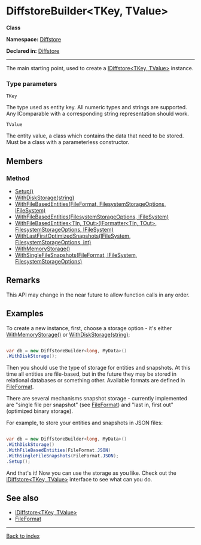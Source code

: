 # DiffstoreBuilder<TKey, TValue>

**Class**

**Namespace:** [Diffstore](Diffstore.md)

**Declared in:** [Diffstore](Diffstore.md)

------



The main starting point, used to create a [IDiffstore<TKey, TValue>](Diffstore.IDiffstore{TKey,TValue}.md) instance.


### Type parameters

`TKey`


The type used as entity key.
All numeric types and strings are supported.
Any IComparable with a corresponding string representation should work.


`TValue`


The entity value, a class which contains the data that need to be stored.
Must be a class with a parameterless constructor.


## Members

### Method
* [Setup()](Diffstore.DiffstoreBuilder{TKey,TValue}.Setup().md)
* [WithDiskStorage(string)](Diffstore.DiffstoreBuilder{TKey,TValue}.WithDiskStorage(string).md)
* [WithFileBasedEntities(FileFormat, FilesystemStorageOptions, IFileSystem)](Diffstore.DiffstoreBuilder{TKey,TValue}.WithFileBasedEntities(FileFormat,FilesystemStorageOptions,IFileSystem).md)
* [WithFileBasedEntities(FilesystemStorageOptions, IFileSystem)](Diffstore.DiffstoreBuilder{TKey,TValue}.WithFileBasedEntities(FilesystemStorageOptions,IFileSystem).md)
* [WithFileBasedEntities<TIn, TOut>(IFormatter<TIn, TOut>, FilesystemStorageOptions, IFileSystem)](Diffstore.DiffstoreBuilder{TKey,TValue}.WithFileBasedEntities{TIn,TOut}(IFormatter{TIn,TOut},FilesystemStorageOptions,IFileSystem).md)
* [WithLastFirstOptimizedSnapshots(IFileSystem, FilesystemStorageOptions, int)](Diffstore.DiffstoreBuilder{TKey,TValue}.WithLastFirstOptimizedSnapshots(IFileSystem,FilesystemStorageOptions,int).md)
* [WithMemoryStorage()](Diffstore.DiffstoreBuilder{TKey,TValue}.WithMemoryStorage().md)
* [WithSingleFileSnapshots(FileFormat, IFileSystem, FilesystemStorageOptions)](Diffstore.DiffstoreBuilder{TKey,TValue}.WithSingleFileSnapshots(FileFormat,IFileSystem,FilesystemStorageOptions).md)

## Remarks

This API may change in the near future to allow function calls in any order.

## Examples


To create a new instance, first, choose a storage option - it's either
[WithMemoryStorage()](Diffstore.DiffstoreBuilder{TKey,TValue}.WithMemoryStorage().md) or [WithDiskStorage(string)](Diffstore.DiffstoreBuilder{TKey,TValue}.WithDiskStorage(string).md):

```csharp

var db = new DiffstoreBuilder<long, MyData>()
.WithDiskStorage();

```


Then you should use the type of storage for entities and snapshots.
At this time all entities are file-based, but in the future they may be stored
in relational databases or something other. Available formats are defined in
[FileFormat](Diffstore.FileFormat.md).



There are several mechanisms snapshot storage - currently implemented are
"single file per snapshot" (see [FileFormat](Diffstore.FileFormat.md)) and
"last in, first out" (optimized binary storage).



For example, to store your entities and snapshots in JSON files:


```csharp

var db = new DiffstoreBuilder<long, MyData>()
.WithDiskStorage()
.WithFileBasedEntities(FileFormat.JSON)
.WithSingleFileSnapshots(FileFormat.JSON);
.Setup();

```

And that's it! Now you can use the storage as you like. Check out the
[IDiffstore<TKey, TValue>](Diffstore.IDiffstore{TKey,TValue}.md) interface to see what can you do.


## See also
* [IDiffstore<TKey, TValue>](Diffstore.IDiffstore{TKey,TValue}.md)
* [FileFormat](Diffstore.FileFormat.md)

------

[Back to index](index.md)
